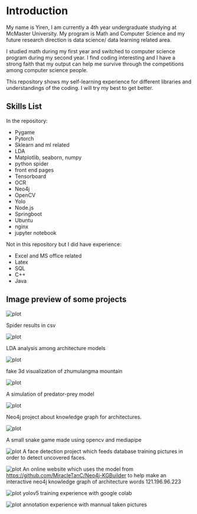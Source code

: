 # Introduction

My name is Yiren, I am currently a 4th year undergraduate studying at McMaster University. My program is Math and Computer Science and my future research direction is data science/ data learning related area. 

I studied math during my first year and switched to computer science program during my second year. I find coding interesting and I have a strong faith that my output can help me survive through the competitions among computer science people. 

This repository shows my self-learning experience for different libraries and understandings of the coding. I will try my best to get better.

## Skills List

In the repository:

- Pygame
- Pytorch
- Sklearn and ml related
- LDA
- Matplotlib, seaborn, numpy
- python spider
- front end pages
- Tensorboard
- OCR
- Neo4j
- OpenCV
- Yolo
- Node.js
- Springboot
- Ubuntu
- nginx
- jupyter notebook

Not in this repository but I did have experience:

- Excel and MS office related
- Latex
- SQL
- C++
- Java

## Image preview of some projects

![plot](./imgs/spiderday1.png)

Spider results in csv

![plot](./imgs/latent_dirichlet_analysis.png)

LDA analysis among architecture models

![plot](./imgs/zhumu.png)

fake 3d visualization of zhumulangma mountain

![plot](./imgs/vector_field.png)

A simulation of predator-prey model

![plot](./imgs/project1overview.png)

Neo4j project about knowledge graph for architectures.

![plot](./imgs/snake.png)

A small snake game made using opencv and mediapipe

![plot](./imgs/facedetect.png)
A face detection project which feeds database training pictures in order to detect uncovered faces.

![plot](./imgs/neo4j-website.png)
An online website which uses the model from https://github.com/MiracleTanC/Neo4j-KGBuilder to help make an interactive neo4j knowledge graph of architecture words 121.196.96.223

![plot](./imgs/yolov5.png)
yolov5 training experience with google colab

![plot](./imgs/annotation.png)
annotation experience with mannual taken pictures
